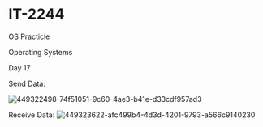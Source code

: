 # IT-2244
OS Practicle

Operating Systems

Day 17

Send Data:

![449322498-74f51051-9c60-4ae3-b41e-d33cdf957ad3](https://github.com/user-attachments/assets/a897b163-8fa5-4245-b8ec-9114066993db)


Receive Data:
![449323622-afc499b4-4d3d-4201-9793-a566c9140230](https://github.com/user-attachments/assets/ae8174b6-ab9c-488b-bd92-a81b0da65cb1)


